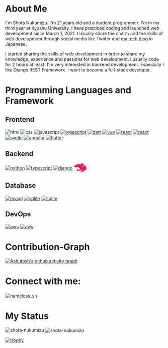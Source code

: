 # About Me

I'm Shota Nukumizu. I'm 21 years old and a student programmer. I'm in my third year at Kyushu University. I have practiced coding and launched web development since March 1, 2021. I usually share the charm and the skills of web development through social media like Twitter and [my tech blog](https://shotanukumizu-1000.hatenablog.com/) in Japanese. 

I started sharing the skills of web development in order to share my knowledge, experience and passions for web development. I usually code for 2 hours at least. I'm very interested in backend development. Especially I like Django REST Framework. I want to become a full-stack developer.

# Programming Languages and Framework

## Frontend

<p align="left">
<img align="center" src="https://github.com/rahuldkjain/github-profile-readme-generator/blob/master/src/images/icons/FrontendDevelopment/html.svg" alt="html" height="30" width="40" />
<img align="center" src="https://github.com/rahuldkjain/github-profile-readme-generator/blob/master/src/images/icons/FrontendDevelopment/css.svg" alt="css" height="30" width="40" />
<img align="center" src="https://github.com/rahuldkjain/github-profile-readme-generator/blob/master/src/images/icons/ProgrammingLanguages/javascript.svg" alt="javascript" height="30" width="40" />
<a href="https://www.typescriptlang.org/" target="blank"><img align="center" src="https://github.com/rahuldkjain/github-profile-readme-generator/blob/master/src/images/icons/ProgrammingLanguages/typescript.svg" alt="typescript" height="30" width="40" /></a>
<a href="https://dart.dev/" target="blank"><img align="center" src="https://github.com/rahuldkjain/github-profile-readme-generator/blob/master/src/images/icons/MobileAppDevelopment/dart.svg" alt="dart" height="30" width="40" /></a>
<a href="https://vuejs.org/index.html" target="blank"><img align="center" src="https://github.com/rahuldkjain/github-profile-readme-generator/blob/master/src/images/icons/FrontendDevelopment/vuejs.svg" alt="vue" height="30" width="40" /></a>
<a href="https://vuetifyjs.com/en/" target="blank"><img align="center" src="https://github.com/rahuldkjain/github-profile-readme-generator/blob/master/src/images/icons/FrontendDevelopment/vuetify.svg" alt="react" height="30" width="40" /></a>
<a href="https://reactjs.org/" target="blank"><img align="center" src="https://github.com/rahuldkjain/github-profile-readme-generator/blob/master/src/images/icons/FrontendDevelopment/reactjs.svg" alt="react" height="30" width="40" /></a>
<a href="https://svelte.dev/" target="blank"><img align="center" src="https://github.com/rahuldkjain/github-profile-readme-generator/blob/master/src/images/icons/FrontendDevelopment/svelte.svg" alt="svelte" height="30" width="40" /></a>
<a href="https://angular.io/" target="blank"><img align="center" src="https://github.com/rahuldkjain/github-profile-readme-generator/blob/master/src/images/icons/FrontendDevelopment/angularjs.svg" alt="angular" height="30" width="40" /></a>
<a href="https://flutter.dev/" target="blank"><img align="center" src="https://github.com/rahuldkjain/github-profile-readme-generator/blob/master/src/images/icons/MobileAppDevelopment/flutter.svg" alt="flutter" height="30" width="40" /></a>
</p>

## Backend

<p align="left">
<a href="https://www.python.org/" target="blank"><img align="center" src="https://github.com/rahuldkjain/github-profile-readme-generator/blob/master/src/images/icons/ProgrammingLanguages/python.svg" alt="python" height="30" width="40" /></a>
<a href="https://www.typescriptlang.org/" target="blank"><img align="center" src="https://github.com/rahuldkjain/github-profile-readme-generator/blob/master/src/images/icons/ProgrammingLanguages/typescript.svg" alt="typescript" height="30" width="40" /></a>
<a href="https://www.djangoproject.com/" target="blank"><img align="center" src="https://github.com/rahuldkjain/github-profile-readme-generator/blob/master/src/images/icons/Framework/django.svg" alt="django" height="30" width="40" /></a>
<a href="https://nestjs.com/" target="blank"><img align="center" src="https://github.com/rahuldkjain/github-profile-readme-generator/blob/master/src/images/icons/BackendDevelopment/nestjs.svg" alt="nest" height="30" width="40" /></a>
</p>

## Database

<p align="left">
<a href="https://www.mysql.com/" target="blank"><img align="center" src="https://github.com/rahuldkjain/github-profile-readme-generator/blob/master/src/images/icons/Database/mysql.svg" alt="mysql" height="30" width="40" /></a>
<a href="https://www.sqlite.org/index.html" target="blank"><img align="center" src="https://github.com/rahuldkjain/github-profile-readme-generator/blob/master/src/images/icons/Database/sqlite.svg" alt="sqlite" height="30" width="40" /></a>
<a href="https://www.postgresql.org/" target="blank"><img align="center" src="https://github.com/rahuldkjain/github-profile-readme-generator/blob/master/src/images/icons/Database/postgresql.svg" alt="sqlite" height="30" width="40" /></a>
</p>

## DevOps

<p align="left">
<a href="https://aws.amazon.com/?nc1=h_ls" target="blank"><img align="center" src="https://github.com/rahuldkjain/github-profile-readme-generator/blob/master/src/images/icons/Devops/aws.svg" alt="aws" height="30" width="40" /></a>
<a href="https://www.docker.com/" target="blank"><img align="center" src="https://github.com/rahuldkjain/github-profile-readme-generator/blob/master/src/images/icons/Devops/docker.svg" alt="aws" height="30" width="40" /></a>
</p>

# Contribution-Graph

[![Ashutosh's github activity graph](https://activity-graph.herokuapp.com/graph?username=shota-nukumizu&bg_color=121212&color=16e35e&line=1ad527&point=28ef25&area=true&hide_border=true)](https://github.com/ashutosh00710/github-readme-activity-graph)

# Connect with me:
<p align="left">
<a href="https://twitter.com/nameless_sn" target="blank"><img align="center" src="https://raw.githubusercontent.com/rahuldkjain/github-profile-readme-generator/master/src/images/icons/Social/twitter.svg" alt="nameless_sn" height="30" width="40" /></a>
</p>

# My Status


<p><img align="left" src="https://github-readme-stats.vercel.app/api/top-langs?username=shota-nukumizu&show_icons=true&locale=en&layout=compact&theme=vue-dark" alt="shota-nukumizu" /></p>

<p>&nbsp;<img align="center" src="https://github-readme-stats.vercel.app/api?username=shota-nukumizu&show_icons=true&locale=en&theme=vue-dark" alt="shota-nukumizu" /></p>

[![trophy](https://github-profile-trophy.vercel.app/?username=shota-nukumizu&theme=discord)](https://github.com/ryo-ma/github-profile-trophy)
